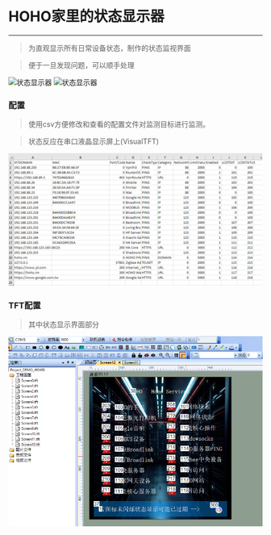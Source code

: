 # HOHO家里的状态显示器
---
> 为直观显示所有日常设备状态，制作的状态监视界面

> 便于一旦发现问题，可以顺手处理


![状态显示器](images/微信图片_20210306170921.jpg)
![状态显示器](images/微信图片_20210306171123.jpg)

### 配置
> 使用csv方便修改和查看的配置文件对监测目标进行监测。

> 状态反应在串口液晶显示屏上(VisualTFT)

![状态显示器](images/微信截图_20210306171344.png)

### TFT配置
> 其中状态显示界面部分

![状态显示器](images/微信截图_20210306171605.png)
